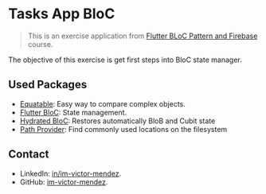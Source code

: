 # Tasks App BloC

> This is an exercise application from [Flutter BLoC Pattern and Firebase](https://www.udemy.com/course/flutter-bloc-state-management-2022-from-scratch/) course.

The objective of this exercise is get first steps into BloC state manager.

## Used Packages

- [Equatable](https://pub.dev/packages/equatable): Easy way to compare complex objects.
- [Flutter BloC](https://pub.dev/packages/flutter_bloc): State management.
- [Hydrated BloC](https://pub.dev/packages/hydrated_bloc): Restores automatically BloB and Cubit state
- [Path Provider](https://pub.dev/packages/path_provider): Find commonly used locations on the filesystem

## Contact

- LinkedIn: [in/im-victor-mendez](https://www.linkedin.com/in/im-victor-mendez/).
- GitHub: [im-victor-mendez](https://github.com/im-victor-mendez).
